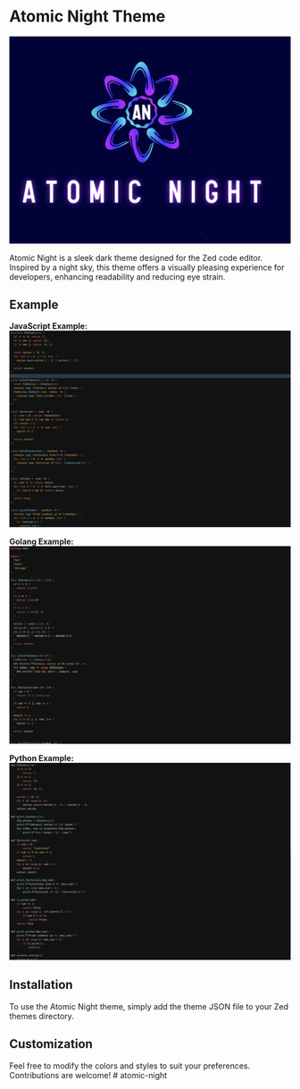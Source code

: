 # Atomic Night Theme
![Atomic Night Logo](./assets/logo.png)

Atomic Night is a sleek dark theme designed for the Zed code editor. Inspired by a night sky, this theme offers a visually pleasing experience for developers, enhancing readability and reducing eye strain.

## Example

**JavaScript Example:**
![Atomic Night Example](./assets/previews/js_example.png)

**Golang Example:**
![Atomic Night Example](./assets/previews/go_example.png)

**Python Example:**
![Atomic Night Example](./assets/previews/py_example.png)

## Installation

To use the Atomic Night theme, simply add the theme JSON file to your Zed themes directory.

## Customization

Feel free to modify the colors and styles to suit your preferences. Contributions are welcome! # atomic-night
